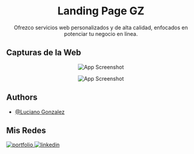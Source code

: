 <h1 align="center">Landing Page GZ</h1>

<p align="center">Ofrezco servicios web personalizados y de alta calidad, enfocados en potenciar tu negocio en línea.</p>

## Capturas de la Web

<p align="center">
  <img src="https://files.catbox.moe/8r6zlc.png" alt="App Screenshot"/>
</p>

<p align="center">
  <img src="https://files.catbox.moe/uyzhrk.png" alt="App Screenshot"/>
</p>

## Authors

- [@Luciano Gonzalez](https://github.com/LuchoDevjs)

## Mis Redes

<p>
  <a href="https://lucianogonzalezz.vercel.app/">
    <img src="https://img.shields.io/badge/my_portfolio-000?style=for-the-badge&logo=ko-fi&logoColor=white" alt="portfolio"/>
  </a>
  <a href="https://www.linkedin.com/in/lucianogonzalez05/">
    <img src="https://img.shields.io/badge/linkedin-0A66C2?style=for-the-badge&logo=linkedin&logoColor=white" alt="linkedin"/>
  </a>
</p>
